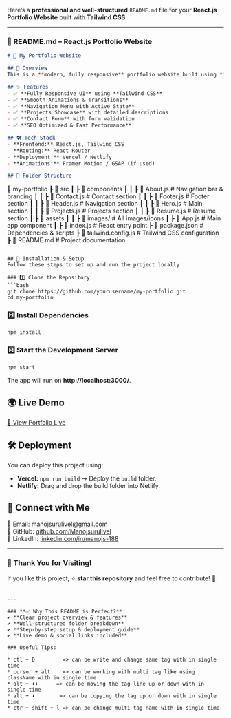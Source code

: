 
Here’s a **professional and well-structured** `README.md` file for your **React.js Portfolio Website** built with **Tailwind CSS**.  

---

### **📌 README.md – React.js Portfolio Website**  
```md
# 🚀 My Portfolio Website

## 📖 Overview
This is a **modern, fully responsive** portfolio website built using **React.js and Tailwind CSS**. The website showcases **my skills, projects, and contact details**, making it easier for recruiters and potential clients to connect with me.

## ✨ Features
- ✅ **Fully Responsive UI** using **Tailwind CSS**
- ✅ **Smooth Animations & Transitions**
- ✅ **Navigation Menu with Active State**
- ✅ **Projects Showcase** with detailed descriptions
- ✅ **Contact Form** with form validation
- ✅ **SEO Optimized & Fast Performance**

## 🛠️ Tech Stack
- **Frontend:** React.js, Tailwind CSS
- **Routing:** React Router
- **Deployment:** Vercel / Netlify
- **Animations:** Framer Motion / GSAP (if used)

## 📁 Folder Structure
```
📂 my-portfolio
 ┣ 📂 src
 ┃ ┣ 📂 components
 ┃ ┃ ┣ 📜 About.js      # Navigation bar & branding
 ┃ ┃ ┣ 📜 Contact.js    # Contact section
 ┃ ┃ ┣ 📜 Footer.js      # Footer section
 ┃ ┃ ┣ 📜 Header.js      # Navigation section
 ┃ ┃ ┣ 📜 Hero.js        # Main section
 ┃ ┃ ┣ 📜 Projects.js    # Projects section
 ┃ ┃ ┣ 📜 Resume.js      # Resume section
 ┃ ┣ 📂 assets
 ┃ ┃ ┣ 📜 images/        # All images/icons
 ┃ ┣ 📜 App.js           # Main app component
 ┃ ┣ 📜 index.js         # React entry point
 ┣ 📜 package.json       # Dependencies & scripts
 ┣ 📜 tailwind.config.js # Tailwind CSS configuration
 ┣ 📜 README.md          # Project documentation
```

## 🚀 Installation & Setup
Follow these steps to set up and run the project locally:

### 1️⃣ Clone the Repository
```bash
git clone https://github.com/yourusername/my-portfolio.git
cd my-portfolio
```

### 2️⃣ Install Dependencies
```bash
npm install
```

### 3️⃣ Start the Development Server
```bash
npm start
```
The app will run on **http://localhost:3000/**.

## 🌍 Live Demo
[🚀 View Portfolio Live](https://your-portfolio-link.vercel.app)

## 🛠️ Deployment
You can deploy this project using:
- **Vercel:** `npm run build` → Deploy the `build` folder.
- **Netlify:** Drag and drop the build folder into Netlify.

## 🔗 Connect with Me
📧 Email: [manojsurulivel@gmail.com](mailto:your-email@example.com)  
🐙 GitHub: [github.com/Manojsurulivel](https://github.com/yourusername)  
🔗 LinkedIn: [linkedin.com/in/manojs-188](https://linkedin.com/in/yourprofile)

---

### **🚀 Thank You for Visiting!**
If you like this project, ⭐️ **star this repository** and feel free to contribute! 🎉
```

---

### **✅ Why This README is Perfect?**
✔ **Clear project overview & features**  
✔ **Well-structured folder breakdown**  
✔ **Step-by-step setup & deployment guide**  
✔ **Live demo & social links included**  

### Useful Tips:

* ctl + D         => can be write and change same tag with in single time
* cursor + alt    => can be working with multi tag like using className with in single time
* alt + ⬇️⬇️      => can be moving the tag line up or down with in single time
* alt + ⬇️        => can be copying the tag up or down with in single time
* ctr + shift + l => can be change multi tag name with in single time